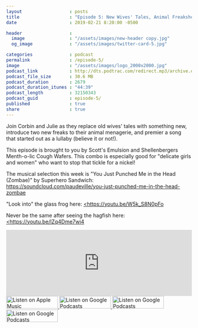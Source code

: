 ```yaml
---
layout                  : posts
title                   : "Episode 5: New Wives' Tales, Animal Freakshow!, Zombae"
date                    : 2019-02-21 8:20:00 -0500

header                  : 
  image                 : "/assets/images/new-header copy.jpg"
  og_image              : "/assets/images/twitter-card-5.jpg"

categories              : podcast
permalink               : /episode-5/
image                   : "/assets/images/logo_2000x2000.jpg"
podcast_link            : http://dts.podtrac.com/redirect.mp3/archive.org/download/paudeville-ep-5/paudeville-ep-5.mp3
podcast_file_size       : 30.6 MB
podcast_duration        : 2679
podcast_duration_itunes : "44:39"
podcast_length          : 32150343
podcast_guid            : episode-5/
published               : true
share                   : true
---
```

Join Corbin and Julie as they replace old wives' tales with something new, introduce two new freaks to their animal menagerie, and premier a song that started out as a lullaby (believe it or not!).

This episode is brought to you by Scott's Emulsion and Shellenbergers Menth-o-lic Cough Wafers. This combo is especially good for "delicate girls and women" who want to stop that tickle for a nickel!

The musical selection this week is "You Just Punched Me in the Head (Zombae)" by Superhero Sandwich: <a href="https://soundcloud.com/paudeville/you-just-punched-me-in-the-head-zombae">https://soundcloud.com/paudeville/you-just-punched-me-in-the-head-zombae</a>

"Look into" the glass frog here: <a href="https://youtu.be/W5k_S8N0pFo"><https://youtu.be/W5k_S8N0pFo</a>

Never be the same after seeing the hagfish here: <a href="https://youtu.be/lZq4Dme7wi4"><https://youtu.be/lZq4Dme7wi4</a>

<iframe scrolling="no" frameborder="0" style="width:100%;height:180px;border:0;overflow:hidden;" width="100%" height="180" src="https://app.stitcher.com/splayer/f/363388/58918139?el=0&refid=stpr"></iframe>

<a href="https://itunes.apple.com/us/podcast/paudeville/id1450915591">
	<img src='{{ site.url }}{{ site.baseurl }}/assets/images/US_UK_Apple_Podcasts_Listen_Badge_RGB_140x34.png' width='140px' height='34' alt='Listen on Apple Music'/>
</a>
<a href="https://play.google.com/music/m/Igre2ostm2ltqiq4sabzzrl5jcy?t=Paudeville">
	<img src='{{ site.url }}{{ site.baseurl }}/assets/images/google_podcasts_badge_140x34.png' width='140px' height='34' alt='Listen on Google Podcasts'/>
</a>
<a href="https://open.spotify.com/show/4q5RNUUtU4XFqsymP7dcTw">
	<img src='{{ site.url }}{{ site.baseurl }}/assets/images/Spotify_Listen_Badge_RGB_140x34.png' width='140px' height='34' alt='Listen on Google Podcasts'/>
</a>
<a href="https://www.stitcher.com/s?fid=363388&refid=stpr">
	<img src='{{ site.url }}{{ site.baseurl }}/assets/images/Stitcher_Listen_Badge_Color_Dark_BG_140x34.png' width='140px' height='34' alt='Listen on Google Podcasts'/>
</a>
